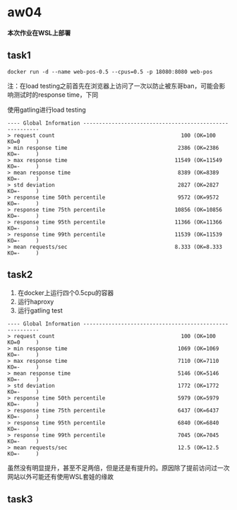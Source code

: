 # aw04

**本次作业在WSL上部署**

## task1

`docker run -d --name web-pos-0.5 --cpus=0.5 -p 18080:8080 web-pos`

注：在load testing之前首先在浏览器上访问了一次以防止被东哥ban，可能会影响测试时的response time，下同

使用gatling进行load testing

```shell
---- Global Information --------------------------------------------------------
> request count                                        100 (OK=100    KO=0     )
> min response time                                   2386 (OK=2386   KO=-     )
> max response time                                  11549 (OK=11549  KO=-     )
> mean response time                                  8389 (OK=8389   KO=-     )
> std deviation                                       2827 (OK=2827   KO=-     )
> response time 50th percentile                       9572 (OK=9572   KO=-     )
> response time 75th percentile                      10856 (OK=10856  KO=-     )
> response time 95th percentile                      11366 (OK=11366  KO=-     )
> response time 99th percentile                      11539 (OK=11539  KO=-     )
> mean requests/sec                                  8.333 (OK=8.333  KO=-     )
```

## task2

1. 在docker上运行四个0.5cpu的容器
2. 运行haproxy
3. 运行gatling test

```shell
---- Global Information --------------------------------------------------------
> request count                                        100 (OK=100    KO=0     )
> min response time                                   1069 (OK=1069   KO=-     )
> max response time                                   7110 (OK=7110   KO=-     )
> mean response time                                  5146 (OK=5146   KO=-     )
> std deviation                                       1772 (OK=1772   KO=-     )
> response time 50th percentile                       5979 (OK=5979   KO=-     )
> response time 75th percentile                       6437 (OK=6437   KO=-     )
> response time 95th percentile                       6840 (OK=6840   KO=-     )
> response time 99th percentile                       7045 (OK=7045   KO=-     )
> mean requests/sec                                   12.5 (OK=12.5   KO=-     )
```

虽然没有明显提升，甚至不足两倍，但是还是有提升的。原因除了提前访问过一次网站以外可能还有使用WSL套娃的缘故

## task3


